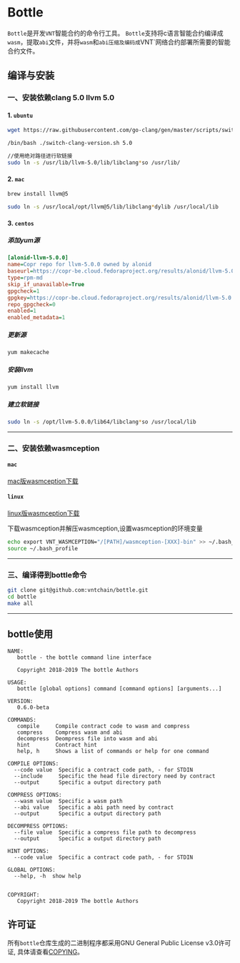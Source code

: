 # Bottle

`Bottle`是开发``VNT``智能合约的命令行工具。
`Bottle`支持将c语言智能合约编译成`wasm`，提取`abi`文件，并将`wasm`和`abi压缩及编码成`VNT`网络合约部署所需要的智能合约文件。

## 编译与安装

### 一、安装依赖clang 5.0 llvm 5.0

#### 1. `ubuntu`

```bash
wget https://raw.githubusercontent.com/go-clang/gen/master/scripts/switch-clang-version.sh

/bin/bash ./switch-clang-version.sh 5.0

//使用绝对路径进行软链接
sudo ln -s /usr/lib/llvm-5.0/lib/libclang*so /usr/lib/

```

#### 2. `mac`

```bash
brew install llvm@5

sudo ln -s /usr/local/opt/llvm@5/lib/libclang*dylib /usr/local/lib

```

#### 3. `centos`

##### 添加yum源

```ini
[alonid-llvm-5.0.0]
name=Copr repo for llvm-5.0.0 owned by alonid
baseurl=https://copr-be.cloud.fedoraproject.org/results/alonid/llvm-5.0.0/epel-7-$basearch/
type=rpm-md
skip_if_unavailable=True
gpgcheck=1
gpgkey=https://copr-be.cloud.fedoraproject.org/results/alonid/llvm-5.0.0/pubkey.gpg
repo_gpgcheck=0
enabled=1
enabled_metadata=1
```

##### 更新源

```bash
yum makecache
```

##### 安装llvm

```bash
yum install llvm
```

##### 建立软链接

```bash
sudo ln -s /opt/llvm-5.0.0/lib64/libclang*so /usr/local/lib
```

------

### 二、安装依赖wasmception

#### `mac`

[mac版wasmception下载](https://github.com/ooozws/clang-heroku-slug/blob/master/precomp/wasmception-darwin-bin.tar.gz)

#### `linux`

[linux版wasmception下载](https://github.com/ooozws/clang-heroku-slug/blob/master/precomp/wasmception-linux-bin.tar.gz)

下载wasmception并解压wasmception,设置wasmception的环境变量

```bash
echo export VNT_WASMCEPTION="/[PATH]/wasmception-[XXX]-bin" >> ~/.bash_profile
source ~/.bash_profile
```

------

### 三、编译得到bottle命令

```bash
git clone git@github.com:vntchain/bottle.git
cd bottle
make all
```

------

## bottle使用

```shell
NAME:
   bottle - the bottle command line interface

   Copyright 2018-2019 The bottle Authors

USAGE:
   bottle [global options] command [command options] [arguments...]

VERSION:
   0.6.0-beta

COMMANDS:
   compile     Compile contract code to wasm and compress
   compress    Compress wasm and abi
   decompress  Deompress file into wasm and abi
   hint        Contract hint
   help, h     Shows a list of commands or help for one command

COMPILE OPTIONS:
  --code value  Specific a contract code path, - for STDIN
  --include     Specific the head file directory need by contract
  --output      Specific a output directory path

COMPRESS OPTIONS:
  --wasm value  Specific a wasm path
  --abi value   Specific a abi path need by contract
  --output      Specific a output directory path

DECOMPRESS OPTIONS:
  --file value  Specific a compress file path to decompress
  --output      Specific a output directory path

HINT OPTIONS:
  --code value  Specific a contract code path, - for STDIN

GLOBAL OPTIONS:
  --help, -h  show help


COPYRIGHT:
   Copyright 2018-2019 The bottle Authors
```

## 许可证

所有`bottle`仓库生成的二进制程序都采用GNU General Public License v3.0许可证, 具体请查看[COPYING](https://github.com/vntchain/bottle/blob/master/LICENSE)。
